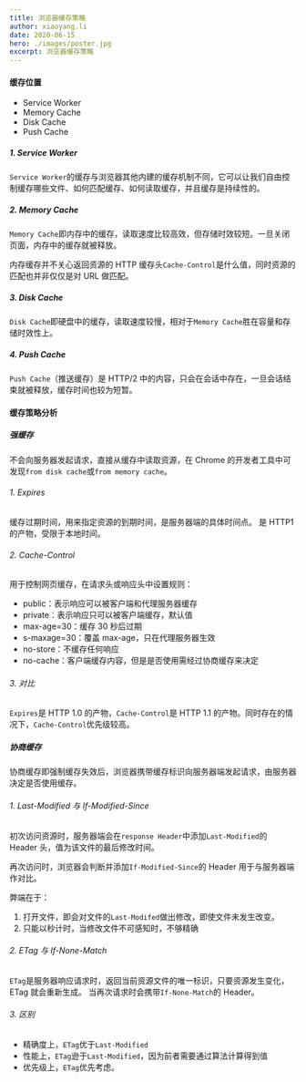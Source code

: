 ```yaml
---
title: 浏览器缓存策略
author: xiaoyang.li
date: 2020-06-15
hero: ./images/poster.jpg
excerpt: 浏览器缓存策略
---
```


#### 缓存位置

- Service Worker
- Memory Cache
- Disk Cache
- Push Cache

##### 1. Service Worker

`Service Worker`的缓存与浏览器其他内建的缓存机制不同，它可以让我们自由控制缓存哪些文件、如何匹配缓存、如何读取缓存，并且缓存是持续性的。

##### 2. Memory Cache

`Memory Cache`即内存中的缓存，读取速度比较高效，但存储时效较短。一旦关闭页面，内存中的缓存就被释放。

内存缓存并不关心返回资源的 HTTP 缓存头`Cache-Control`是什么值，同时资源的匹配也并非仅仅是对 URL 做匹配。

##### 3. Disk Cache

`Disk Cache`即硬盘中的缓存，读取速度较慢，相对于`Memory Cache`胜在容量和存储时效性上。

##### 4. Push Cache

`Push Cache`（推送缓存）是 HTTP/2 中的内容，只会在会话中存在，一旦会话结束就被释放，缓存时间也较为短暂。

#### 缓存策略分析

##### 强缓存

不会向服务器发起请求，直接从缓存中读取资源，在 Chrome 的开发者工具中可发现`from disk cache`或`from memory cache`。

###### 1. Expires

缓存过期时间，用来指定资源的到期时间，是服务器端的具体时间点。 是 HTTP1 的产物，受限于本地时间。

###### 2. Cache-Control

用于控制网页缓存，在请求头或响应头中设置规则：

- public：表示响应可以被客户端和代理服务器缓存
- private：表示响应只可以被客户端缓存，默认值
- max-age=30：缓存 30 秒后过期
- s-maxage=30：覆盖 max-age，只在代理服务器生效
- no-store：不缓存任何响应
- no-cache：客户端缓存内容，但是是否使用需经过协商缓存来决定

###### 3. 对比

`Expires`是 HTTP 1.0 的产物，`Cache-Control`是 HTTP 1.1 的产物。同时存在的情况下，`Cache-Control`优先级较高。

##### 协商缓存

协商缓存即强制缓存失效后，浏览器携带缓存标识向服务器端发起请求，由服务器决定是否使用缓存。

###### 1. Last-Modified 与 If-Modified-Since

初次访问资源时，服务器端会在`response Header`中添加`Last-Modified`的 Header 头，值为该文件的最后修改时间。

再次访问时，浏览器会判断并添加`If-Modified-Since`的 Header 用于与服务器端作对比。

弊端在于：

1. 打开文件，即会对文件的`Last-Modifed`做出修改，即使文件未发生改变。
2. 只能以秒计时，当修改文件不可感知时，不够精确

###### 2. ETag 与 If-None-Match

`ETag`是服务器响应请求时，返回当前资源文件的唯一标识，只要资源发生变化，ETag 就会重新生成。 当再次请求时会携带`If-None-Match`的 Header。

###### 3. 区别

- 精确度上，`ETag`优于`Last-Modified`
- 性能上，`ETag`逊于`Last-Modified`，因为前者需要通过算法计算得到值
- 优先级上，`ETag`优先考虑。
